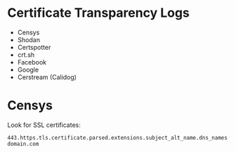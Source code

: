 # Certificate Transparency Logs
- Censys
- Shodan
- Certspotter
- crt.sh
- Facebook
- Google
- Cerstream (Calidog)

# Censys

Look for SSL certificates:
```
443.https.tls.certificate.parsed.extensions.subject_alt_name.dns_names:root-domain.com
```
